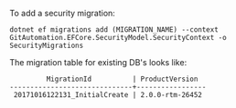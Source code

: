 ﻿To add a security migration:

    dotnet ef migrations add (MIGRATION_NAME) --context GitAutomation.EFCore.SecurityModel.SecurityContext -o SecurityMigrations

The migration table for existing DB's looks like:

			 MigrationId          | ProductVersion
	------------------------------+-----------------
	 20171016122131_InitialCreate | 2.0.0-rtm-26452

